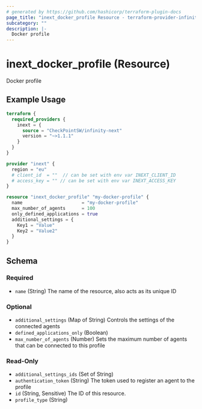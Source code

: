```yaml
---
# generated by https://github.com/hashicorp/terraform-plugin-docs
page_title: "inext_docker_profile Resource - terraform-provider-infinity-next"
subcategory: ""
description: |-
  Docker profile
---
```


# inext_docker_profile (Resource)

Docker profile

## Example Usage

```terraform
terraform {
  required_providers {
    inext = {
      source = "CheckPointSW/infinity-next"
      version = "~>1.1.1"
    }
  }
}

provider "inext" {
  region = "eu"
  # client_id  = ""  // can be set with env var INEXT_CLIENT_ID
  # access_key = "" // can be set with env var INEXT_ACCESS_KEY
}

resource "inext_docker_profile" "my-docker-profile" {
  name                      = "my-docker-profile"
  max_number_of_agents      = 100
  only_defined_applications = true
  additional_settings = {
    Key1 = "Value"
    Key2 = "Value2"
  }
}
```

<!-- schema generated by tfplugindocs -->
## Schema

### Required

- `name` (String) The name of the resource, also acts as its unique ID

### Optional

- `additional_settings` (Map of String) Controls the settings of the connected agents
- `defined_applications_only` (Boolean)
- `max_number_of_agents` (Number) Sets the maximum number of agents that can be connected to this profile

### Read-Only

- `additional_settings_ids` (Set of String)
- `authentication_token` (String) The token used to register an agent to the profile
- `id` (String, Sensitive) The ID of this resource.
- `profile_type` (String)


